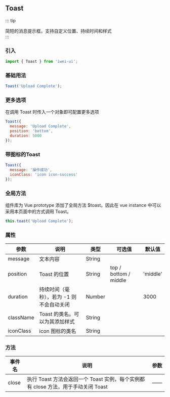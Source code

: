 ## Toast

::: tip
 <div>简短的消息提示框，支持自定义位置、持续时间和样式</div>
:::


### 引入

```javascript
import { Toast } from 'iwei-ui';
```
### 基础用法
```javascript
Toast('Upload Complete');
```

### 更多选项

在调用 Toast 时传入一个对象即可配置更多选项

```javascript
Toast({
  message: 'Upload Complete',
  position: 'bottom',
  duration: 5000
});
```

### 带图标的Toast
```javascript
Toast({
  message: '操作成功',
  iconClass: 'icon icon-success'
});
```

### 全局方法
组件库为 Vue.prototype 添加了全局方法 $toast。因此在 vue instance 中可以采用本页面中的方式调用 Toast。
```javascript
this.toast('Upload Complete');
```

### 属性
| 参数           | 说明    | 类型    |  可选值    | 默认值  |
|---------------|---------|---------|----------|--------|
| message       | 文本内容 | String  |          |        |
| position       | Toast 的位置 | String  |   top / bottom / middle   |   'middle'  | 
| duration       | 持续时间（毫秒），若为 -1 则不会自动关闭 | Number  |          | 3000   | 
| className       | Toast 的类名。可以为其添加样式 | String  |          |        |
| iconClass       | icon 图标的类名 | String  |          |        |


### 方法
| 事件名             | 说明        |  参数   |
|-------------------|--------------|--------|
| close             | 执行 Toast 方法会返回一个 Toast 实例，每个实例都有 close 方法，用于手动关闭 Toast  | —— |   
